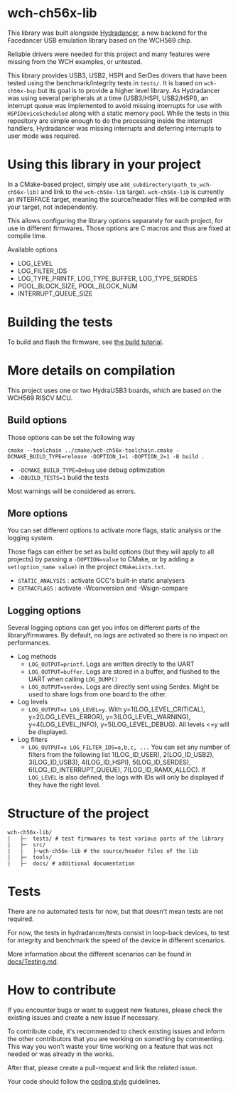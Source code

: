 # wch-ch56x-lib

This library was built alongside [Hydradancer](https://github.com/HydraDancer/hydradancer_fw), a new backend for the Facedancer USB emulation library based on the WCH569 chip.

Reliable drivers were needed for this project and many features were missing from the WCH examples, or untested.

This library provides USB3, USB2, HSPI and SerDes drivers that have been tested using the benchmark/integrity tests in `tests/`. It is based on `wch-ch56x-bsp` but its goal is to provide a higher level library. As Hydradancer was using several peripherals at a time (USB3/HSPI, USB2/HSPI), an interrupt queue was implemented to avoid missing interrupts for use with `HSPIDeviceScheduled` along with a static memory pool. While the tests in this repository are simple enough to do the processing inside the interrupt handlers, Hydradancer was missing interrupts and deferring interrupts to user mode was required.

# Using this library in your project

In a CMake-based project, simply use `add_subdirectory(path_to_wch-ch56x-lib)` and link to the `wch-ch56x-lib` target. `wch-ch56x-lib` is currently an INTERFACE target, meaning the source/header files will be compiled with your target, not independently.

This allows configuring the library options separately for each project, for use in different firmwares. Those options are C macros and thus are fixed at compile time.

Available options

* LOG_LEVEL
* LOG_FILTER_IDS
* LOG_TYPE_PRINTF, LOG_TYPE_BUFFER, LOG_TYPE_SERDES
* POOL_BLOCK_SIZE, POOL_BLOCK_NUM
* INTERRUPT_QUEUE_SIZE

# Building the tests

To build and flash the firmware, see [the build tutorial](BUILD.md).

# More details on compilation

This project uses one or two HydraUSB3 boards, which are based on the WCH569 RISCV MCU.

## Build options

Those options can be set the following way

```shell
cmake --toolchain ../cmake/wch-ch56x-toolchain.cmake -DCMAKE_BUILD_TYPE=release -DOPTION_1=1 -DOPTION_2=1 -B build .
```

- `-DCMAKE_BUILD_TYPE=Debug` use debug optimization
- `-DBUILD_TESTS=1` build the tests

Most warnings will be considered as errors.

## More options

You can set different options to activate more flags, static analysis or the logging system.

Those flags can either be set as build options (but they will apply to all projects) by passing a `-DOPTION=value` to CMake, or by adding a `set(option_name value)` in the project `CMakeLists.txt`.

- `STATIC_ANALYSIS` : activate GCC's built-in static analysers
- `EXTRACFLAGS` : activate -Wconversion and -Wsign-compare

## Logging options

Several logging options can get you infos on different parts of the library/firmwares. By default, no logs are activated so there is no impact on performances.

- Log methods
    - `LOG_OUTPUT=printf`. Logs are written directly to the UART
    - `LOG_OUTPUT=buffer`. Logs are stored in a buffer, and flushed to the UART when calling `LOG_DUMP()`
    - `LOG_OUTPUT=serdes`. Logs are directly sent using Serdes. Might be used to share logs from one board to the other.
- Log levels
    - `LOG_OUTPUT=x LOG_LEVEL=y`. With y=1(LOG_LEVEL_CRITICAL), y=2(LOG_LEVEL_ERROR), y=3(LOG_LEVEL_WARNING), y=4(LOG_LEVEL_INFO), y=5(LOG_LEVEL_DEBUG). All levels <=y will be displayed.
- Log filters
    - `LOG_OUTPUT=x LOG_FILTER_IDS=a,b,c, ...` You can set any number of filters from the following list 1(LOG_ID_USER), 2(LOG_ID_USB2), 3(LOG_ID_USB3), 4(LOG_ID_HSPI), 5(LOG_ID_SERDES), 6(LOG_ID_INTERRUPT_QUEUE), 7(LOG_ID_RAMX_ALLOC). If `LOG_LEVEL` is also defined, the logs with IDs will only be displayed if they have the right level.

# Structure of the project

```
wch-ch56x-lib/
|   ├─  tests/ # test firmwares to test various parts of the library
|   ├─  src/
|   |   ├─wch-ch56x-lib # the source/header files of the lib
|   ├─  tools/
|   ├─  docs/ # additional documentation
```

# Tests

There are no automated tests for now, but that doesn't mean tests are not required.

For now, the tests in hydradancer/tests consist in loop-back devices, to test for integrity and benchmark the speed of the device in different scenarios.

More information about the different scenarios can be found in [docs/Testing.md](docs/Testing.md).

# How to contribute

If you encounter bugs or want to suggest new features, please check the existing issues and create a new issue if necessary.

To contribute code, it's recommended to check existing issues and inform the other contributors that you are working on something by commenting. This way you won't waste your time working on a feature that was not needed or was already in the works.

After that, please create a pull-request and link the related issue.

Your code should follow the [coding style](CODING_STYLE.md) guidelines.
